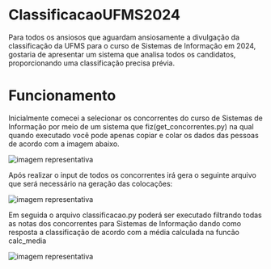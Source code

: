 # ClassificacaoUFMS2024

<!-- https://iili.io/JY490nj.png -->


Para todos os ansiosos que aguardam ansiosamente a divulgação da classificação da UFMS para o curso de Sistemas de Informação em 2024, gostaria de apresentar um sistema que analisa todos os candidatos, proporcionando uma classificação precisa prévia.

# Funcionamento
Inicialmente comecei a selecionar os concorrentes do curso de Sistemas de Informação por meio de um sistema que fiz(get_concorrentes.py) na qual quando executado você pode apenas copiar e colar os dados das pessoas de acordo com a imagem abaixo.

![imagem representativa](https://iili.io/JYrmSFS.png) 

Após realizar o input de todos os concorrentes irá gera o seguinte arquivo que será necessário na geração das colocações:

![imagem representativa](https://iili.io/JYrps5X.png) 

Em seguida o arquivo classificacao.py poderá ser executado filtrando todas as notas dos concorrentes para Sistemas de Informação dando como resposta a classificação de acordo com a média calculada na funcão calc_media

![imagem representativa](https://iili.io/JY490nj.png) 